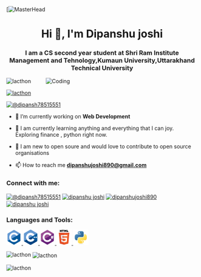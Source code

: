 [![MasterHead](https://www.spinutech.com/webres/Image/web-design-development/articles/Web%20Dev-Blog.png)
<h1 align="center">Hi 👋, I'm Dipanshu joshi</h1>
<h3 align="center">I am a CS second year student at Shri Ram Institute Management and Tehnology,Kumaun University,Uttarakhand Technical University</h3>
<img align="right" alt="Coding" width="400" src=https://images.hdqwalls.com/wallpapers/devil-boy-minimal-mask-4k-fz.jpg>
<p align="left"> <img src="https://komarev.com/ghpvc/?username=lacthon&label=Profile%20views&color=0e75b6&style=flat" alt="lacthon" /> </p>

<p align="left"> <a href="https://github.com/ryo-ma/github-profile-trophy"><img src="https://github-profile-trophy.vercel.app/?username=lacthon" alt="lacthon" /></a> </p>

<p align="left"> <a href="https://twitter.com/@dipansh78515551" target="blank"><img src="https://img.shields.io/twitter/follow/@dipansh78515551?logo=twitter&style=for-the-badge" alt="@dipansh78515551" /></a> </p>

- 🔭 I’m currently working on **Web Development**

- 🌱 I am currently learning anything and everything that I can joy. Exploring finance , python right now.

- 🤝  I am new to open soure  and would love to contribute to open source organisations 

- 📫 How to reach me **dipanshujoshi890@gmail.com**

<h3 align="left">Connect with me:</h3>
<p align="left">
<a href="https://twitter.com/@dipansh78515551" target="blank"><img align="center" src="https://raw.githubusercontent.com/rahuldkjain/github-profile-readme-generator/master/src/images/icons/Social/twitter.svg" alt="@dipansh78515551" height="30" width="40" /></a>
<a href="https://www.linkedin.com/in/dipanshu-joshi-74a8b0226/" target="blank"><img align="center" src="https://raw.githubusercontent.com/rahuldkjain/github-profile-readme-generator/master/src/images/icons/Social/linked-in-alt.svg" alt="dipanshu joshi" height="30" width="40" /></a>
<a href="https://www.instagram.com/dipanshujosh890/" target="blank"><img align="center" src="https://raw.githubusercontent.com/rahuldkjain/github-profile-readme-generator/master/src/images/icons/Social/instagram.svg" alt="dipanshujoshi890" height="30" width="40" /></a>
<a href="https://www.youtube.com/shorts/fKpVhi00Yuk" target="blank"><img align="center" src="https://raw.githubusercontent.com/rahuldkjain/github-profile-readme-generator/master/src/images/icons/Social/youtube.svg" alt="dipanshu joshi" height="30" width="40" /></a>
</p>

<h3 align="left">Languages and Tools:</h3>
<p align="left"> <a href="https://www.cprogramming.com/" target="_blank" rel="noreferrer"> <img src="https://raw.githubusercontent.com/devicons/devicon/master/icons/c/c-original.svg" alt="c" width="40" height="40"/> </a> <a href="https://www.w3schools.com/cpp/" target="_blank" rel="noreferrer"> <img src="https://raw.githubusercontent.com/devicons/devicon/master/icons/cplusplus/cplusplus-original.svg" alt="cplusplus" width="40" height="40"/> </a> <a href="https://www.w3schools.com/cs/" target="_blank" rel="noreferrer"> <img src="https://raw.githubusercontent.com/devicons/devicon/master/icons/csharp/csharp-original.svg" alt="csharp" width="40" height="40"/> </a> <a href="https://www.w3.org/html/" target="_blank" rel="noreferrer"> <img src="https://raw.githubusercontent.com/devicons/devicon/master/icons/html5/html5-original-wordmark.svg" alt="html5" width="40" height="40"/> </a> <a href="https://www.python.org" target="_blank" rel="noreferrer"> <img src="https://raw.githubusercontent.com/devicons/devicon/master/icons/python/python-original.svg" alt="python" width="40" height="40"/> </a> </p>

<p><img align="left" src="https://github-readme-stats.vercel.app/api/top-langs?username=lacthon&show_icons=true&locale=en&layout=compact" alt="lacthon" /></p>

<p>&nbsp;<img align="center" src="https://github-readme-stats.vercel.app/api?username=lacthon&show_icons=true&locale=en" alt="lacthon" /></p>

<p><img align="center" src="https://github-readme-streak-stats.herokuapp.com/?user=lacthon&" alt="lacthon" /></p>


